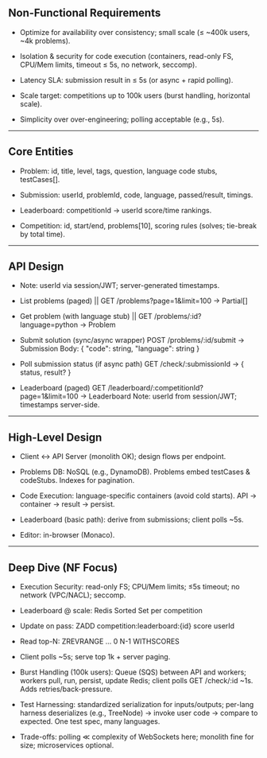 ## Non-Functional Requirements

* Optimize for availability over consistency; small scale (≤ ~400k users, ~4k problems).

* Isolation & security for code execution (containers, read-only FS, CPU/Mem limits, timeout ≤ 5s, no network, seccomp).

* Latency SLA: submission result in ≤ 5s (or async + rapid polling).

* Scale target: competitions up to 100k users (burst handling, horizontal scale).

* Simplicity over over-engineering; polling acceptable (e.g., 5s).

----------------------------------------------------------------------------------------------------------------------------------

## Core Entities

* Problem: id, title, level, tags, question, language code stubs, testCases[].

* Submission: userId, problemId, code, language, passed/result, timings.

* Leaderboard: competitionId → userId score/time rankings.

* Competition: id, start/end, problems[10], scoring rules (solves; tie-break by total time).

----------------------------------------------------------------------------------------------------------------------------------

## API Design

* Note: userId via session/JWT; server-generated timestamps.

* List problems (paged) || 
GET /problems?page=1&limit=100           -> Partial<Problem>[]

* Get problem (with language stub) || 
GET /problems/:id?language=python        -> Problem

* Submit solution (sync/async wrapper)
POST /problems/:id/submit                -> Submission
Body: { "code": string, "language": string }

* Poll submission status (if async path)
GET /check/:submissionId                 -> { status, result? }

* Leaderboard (paged)
GET /leaderboard/:competitionId?page=1&limit=100 -> Leaderboard
Note: userId from session/JWT; timestamps server-side.

----------------------------------------------------------------------------------------------------------------------------------

## High-Level Design

* Client ↔ API Server (monolith OK); design flows per endpoint.

* Problems DB: NoSQL (e.g., DynamoDB). Problems embed testCases & codeStubs. Indexes for pagination.

* Code Execution: language-specific containers (avoid cold starts). API → container → result → persist.

* Leaderboard (basic path): derive from submissions; client polls ~5s.

* Editor: in-browser (Monaco).

----------------------------------------------------------------------------------------------------------------------------------

## Deep Dive (NF Focus)

* Execution Security: read-only FS; CPU/Mem limits; ≤5s timeout; no network (VPC/NACL); seccomp.

* Leaderboard @ scale: Redis Sorted Set per competition

* Update on pass: ZADD competition:leaderboard:{id} score userId

* Read top-N: ZREVRANGE ... 0 N-1 WITHSCORES

* Client polls ~5s; serve top 1k + server paging.

* Burst Handling (100k users): Queue (SQS) between API and workers; workers pull, run, persist, update Redis; client polls GET /check/:id ~1s. Adds retries/back-pressure.

* Test Harnessing: standardized serialization for inputs/outputs; per-lang harness deserializes (e.g., TreeNode) → invoke user code → compare to expected. One test spec, many languages.

* Trade-offs: polling ≪ complexity of WebSockets here; monolith fine for size; microservices optional.


